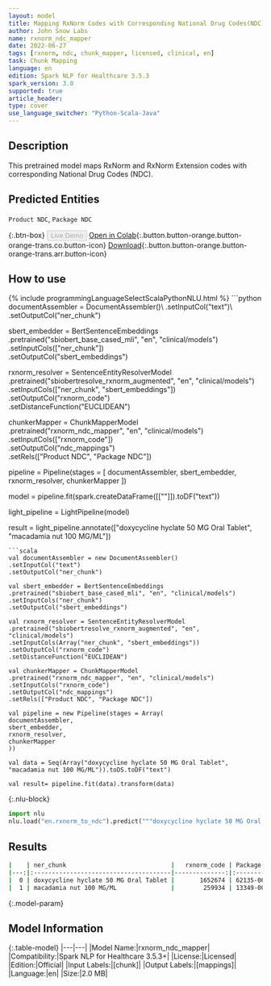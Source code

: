 ```yaml
---
layout: model
title: Mapping RxNorm Codes with Corresponding National Drug Codes(NDC)
author: John Snow Labs
name: rxnorm_ndc_mapper
date: 2022-06-27
tags: [rxnorm, ndc, chunk_mapper, licensed, clinical, en]
task: Chunk Mapping
language: en
edition: Spark NLP for Healthcare 3.5.3
spark_version: 3.0
supported: true
article_header:
type: cover
use_language_switcher: "Python-Scala-Java"
---
```


## Description

This pretrained model maps RxNorm and RxNorm Extension codes with corresponding National Drug Codes (NDC).

## Predicted Entities

`Product NDC`, `Package NDC`

{:.btn-box}
<button class="button button-orange" disabled>Live Demo</button>
[Open in Colab](https://colab.research.google.com/github/JohnSnowLabs/spark-nlp-workshop/blob/master/tutorials/Certification_Trainings/Healthcare/26.Chunk_Mapping.ipynb){:.button.button-orange.button-orange-trans.co.button-icon}
[Download](https://s3.amazonaws.com/auxdata.johnsnowlabs.com/clinical/models/rxnorm_ndc_mapper_en_3.5.3_3.0_1656314699115.zip){:.button.button-orange.button-orange-trans.arr.button-icon}

## How to use



<div class="tabs-box" markdown="1">
{% include programmingLanguageSelectScalaPythonNLU.html %}
```python
documentAssembler = DocumentAssembler()\
.setInputCol("text")\
.setOutputCol("ner_chunk")

sbert_embedder = BertSentenceEmbeddings\
.pretrained("sbiobert_base_cased_mli", "en", "clinical/models")\
.setInputCols(["ner_chunk"])\
.setOutputCol("sbert_embeddings")

rxnorm_resolver = SentenceEntityResolverModel\
.pretrained("sbiobertresolve_rxnorm_augmented", "en", "clinical/models")\
.setInputCols(["ner_chunk", "sbert_embeddings"])\
.setOutputCol("rxnorm_code")\
.setDistanceFunction("EUCLIDEAN")

chunkerMapper = ChunkMapperModel\
.pretrained("rxnorm_ndc_mapper", "en", "clinical/models")\
.setInputCols(["rxnorm_code"])\
.setOutputCol("ndc_mappings")\
.setRels(["Product NDC", "Package NDC"])


pipeline = Pipeline(stages = [
documentAssembler,
sbert_embedder,
rxnorm_resolver,
chunkerMapper
])

model = pipeline.fit(spark.createDataFrame([[""]]).toDF("text")) 

light_pipeline = LightPipeline(model)

result = light_pipeline.annotate(["doxycycline hyclate 50 MG Oral Tablet", "macadamia nut 100 MG/ML"])
```
```scala
val documentAssembler = new DocumentAssembler()
.setInputCol("text")
.setOutputCol("ner_chunk")

val sbert_embedder = BertSentenceEmbeddings
.pretrained("sbiobert_base_cased_mli", "en", "clinical/models")
.setInputCols("ner_chunk")
.setOutputCol("sbert_embeddings")

val rxnorm_resolver = SentenceEntityResolverModel
.pretrained("sbiobertresolve_rxnorm_augmented", "en", "clinical/models")
.setInputCols(Array("ner_chunk", "sbert_embeddings"))
.setOutputCol("rxnorm_code")
.setDistanceFunction("EUCLIDEAN")

val chunkerMapper = ChunkMapperModel
.pretrained("rxnorm_ndc_mapper", "en", "clinical/models")
.setInputCols("rxnorm_code")
.setOutputCol("ndc_mappings")
.setRels(["Product NDC", "Package NDC"])

val pipeline = new Pipeline(stages = Array(
documentAssembler,
sbert_embedder,
rxnorm_resolver,
chunkerMapper
))

val data = Seq(Array("doxycycline hyclate 50 MG Oral Tablet", "macadamia nut 100 MG/ML")).toDS.toDF("text")

val result= pipeline.fit(data).transform(data)
```


{:.nlu-block}
```python
import nlu
nlu.load("en.rxnorm_to_ndc").predict("""doxycycline hyclate 50 MG Oral Tablet""")
```

</div>

## Results

```bash
|    | ner_chunk                             |   rxnorm_code | Package NDC   | Product NDC   |
|---:|:--------------------------------------|--------------:|:--------------|:--------------|
|  0 | doxycycline hyclate 50 MG Oral Tablet |       1652674 | 62135-0625-60 | 46708-0499    |
|  1 | macadamia nut 100 MG/ML               |        259934 | 13349-0010-39 | 13349-0010    |
```

{:.model-param}
## Model Information

{:.table-model}
|---|---|
|Model Name:|rxnorm_ndc_mapper|
|Compatibility:|Spark NLP for Healthcare 3.5.3+|
|License:|Licensed|
|Edition:|Official|
|Input Labels:|[chunk]|
|Output Labels:|[mappings]|
|Language:|en|
|Size:|2.0 MB|

